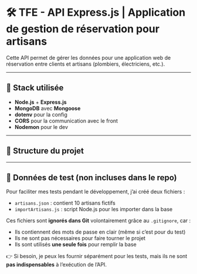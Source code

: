 # 🛠️ TFE - API Express.js | Application de gestion de réservation pour artisans

Cette API permet de gérer les données pour une application web de réservation entre clients et artisans (plombiers, électriciens, etc.).

---

## 🚀 Stack utilisée

- **Node.js** + **Express.js**
- **MongoDB** avec **Mongoose**
- **dotenv** pour la config
- **CORS** pour la communication avec le front
- **Nodemon** pour le dev

---

## 📁 Structure du projet


---

## 🧪 Données de test (non incluses dans le repo)

Pour faciliter mes tests pendant le développement, j’ai créé deux fichiers :

- `artisans.json` : contient 10 artisans fictifs
- `importArtisans.js` : script Node.js pour les importer dans la base

Ces fichiers sont **ignorés dans Git** volontairement grâce au `.gitignore`, car :

- Ils contiennent des mots de passe en clair (même si c’est pour du test)
- Ils ne sont pas nécessaires pour faire tourner le projet
- Ils sont utilisés **une seule fois** pour remplir la base

👉 Si besoin, je peux les fournir séparément pour les tests, mais ils ne sont **pas indispensables** à l’exécution de l’API.


